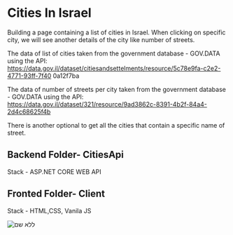 # Cities In Israel


Building a page containing a list of cities in Israel.
When clicking on specific city, we will see another details of the city like number of streets.

The data of list of cities taken from the government database - GOV.DATA using the API:
https://data.gov.il/dataset/citiesandsettelments/resource/5c78e9fa-c2e2-4771-93ff-7f40
0a12f7ba

The data of  number of streets per city taken from the government database - GOV.DATA using the API:
https://data.gov.il/dataset/321/resource/9ad3862c-8391-4b2f-84a4-2d4c68625f4b

There is another optional to get all the cities that contain a specific name of street.


## Backend Folder- CitiesApi
 Stack - ASP.NET CORE WEB API
 
## Fronted Folder- Client
 Stack - HTML,CSS, Vanila JS


![ללא שם](https://user-images.githubusercontent.com/50213140/199534508-3fbf95db-e5ae-4d75-8216-d7778f348b90.png)

